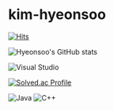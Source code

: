 # kim-hyeonsoo

[![Hits](https://hits.seeyoufarm.com/api/count/incr/badge.svg?url=https%3A%2F%2Fgithub.com%2FHyeonsoo0625&count_bg=%23FF8A8A&title_bg=%23FF6262&icon=&icon_color=%23E7E7E7&title=hits&edge_flat=false)](https://hits.seeyoufarm.com)

![Hyeonsoo's GitHub stats](https://github-readme-stats.vercel.app/api?username=hyeonsoo0625&show_icons=true&theme=radical)

![Visual Studio](https://img.shields.io/badge/Visual%20Studio-#5C2D91.svg?&style=for-the-badge&logo=Visual%20Studio&logoColor=white)

[![Solved.ac Profile](http://mazassumnida.wtf/api/v2/generate_badge?boj=hyeonsoo2002)](https://solved.ac/hyeonsoo2002/)

![Java](https://img.shields.io/badge/Java-007396.svg?&style=for-the-badge&logo=Java&logoColor=white)
![C++](https://img.shields.io/badge/-C++-#00599C.svg?&style=for-the-badge&logo=c%2B%2B&logoColor=white)
